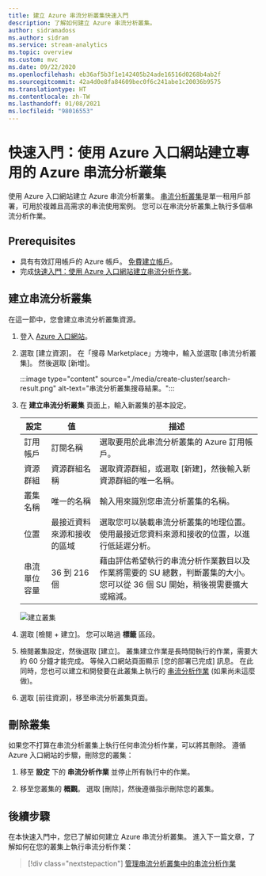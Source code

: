```yaml
---
title: 建立 Azure 串流分析叢集快速入門
description: 了解如何建立 Azure 串流分析叢集。
author: sidramadoss
ms.author: sidram
ms.service: stream-analytics
ms.topic: overview
ms.custom: mvc
ms.date: 09/22/2020
ms.openlocfilehash: eb36af5b3f1e142405b24ade16516d0268b4ab2f
ms.sourcegitcommit: 42a4d0e8fa84609bec0f6c241abe1c20036b9575
ms.translationtype: HT
ms.contentlocale: zh-TW
ms.lasthandoff: 01/08/2021
ms.locfileid: "98016553"
---
```

# <a name="quickstart-create-a-dedicated-azure-stream-analytics-cluster-using-azure-portal"></a>快速入門：使用 Azure 入口網站建立專用的 Azure 串流分析叢集

使用 Azure 入口網站建立 Azure 串流分析叢集。 [串流分析叢集](cluster-overview.md)是單一租用戶部署，可用於複雜且高需求的串流使用案例。 您可以在串流分析叢集上執行多個串流分析作業。

## <a name="prerequisites"></a>Prerequisites

* 具有有效訂用帳戶的 Azure 帳戶。 [免費建立帳戶](https://azure.microsoft.com/free/?WT.mc_id=A261C142F)。
* 完成[快速入門：使用 Azure 入口網站建立串流分析作業](stream-analytics-quick-create-portal.md)。

## <a name="create-a-stream-analytics-cluster"></a>建立串流分析叢集

在這一節中，您會建立串流分析叢集資源。

1. 登入 [Azure 入口網站](https://portal.azure.com)。

1. 選取 [建立資源]。 在「搜尋 Marketplace」方塊中，輸入並選取 [串流分析叢集]。 然後選取 [新增]。

   :::image type="content" source="./media/create-cluster/search-result.png" alt-text="串流分析叢集搜尋結果。":::

1. 在 **建立串流分析叢集** 頁面上，輸入新叢集的基本設定。

   |設定|值|描述 |
   |---|---|---|
   |訂用帳戶|訂閱名稱|選取要用於此串流分析叢集的 Azure 訂用帳戶。 |
   |資源群組|資源群組名稱|選取資源群組，或選取 [新建]，然後輸入新資源群組的唯一名稱。 |
   |叢集名稱|唯一的名稱|輸入用來識別您串流分析叢集的名稱。|
   |位置|最接近資料來源和接收的區域|選取您可以裝載串流分析叢集的地理位置。 使用最接近您資料來源和接收的位置，以進行低延遲分析。|
   |串流單位容量|36 到 216 個 |藉由評估希望執行的串流分析作業數目以及作業將需要的 SU 總數，判斷叢集的大小。 您可以從 36 個 SU 開始，稍後視需要擴大或縮減。|

   ![建立叢集](./media/create-cluster/create-cluster.png)

1. 選取 [檢閱 + 建立]。 您可以略過 **標籤** 區段。

1. 檢閱叢集設定，然後選取 [建立]。 叢集建立作業是長時間執行的作業，需要大約 60 分鐘才能完成。 等候入口網站頁面顯示 [您的部署已完成] 訊息。 在此同時，您也可以建立和開發要在此叢集上執行的 [串流分析作業](stream-analytics-quick-create-portal.md#create-a-stream-analytics-job) (如果尚未這麼做)。

1. 選取 [前往資源]，移至串流分析叢集頁面。

## <a name="delete-your-cluster"></a>刪除叢集

如果您不打算在串流分析叢集上執行任何串流分析作業，可以將其刪除。 遵循 Azure 入口網站的步驟，刪除您的叢集：

1. 移至 **設定** 下的 **串流分析作業** 並停止所有執行中的作業。

1. 移至您叢集的 **概觀**。 選取 [刪除]，然後遵循指示刪除您的叢集。

## <a name="next-steps"></a>後續步驟

在本快速入門中，您已了解如何建立 Azure 串流分析叢集。 進入下一篇文章，了解如何在您的叢集上執行串流分析作業：

> [!div class="nextstepaction"]
> [管理串流分析叢集中的串流分析作業](manage-jobs-cluster.md)
